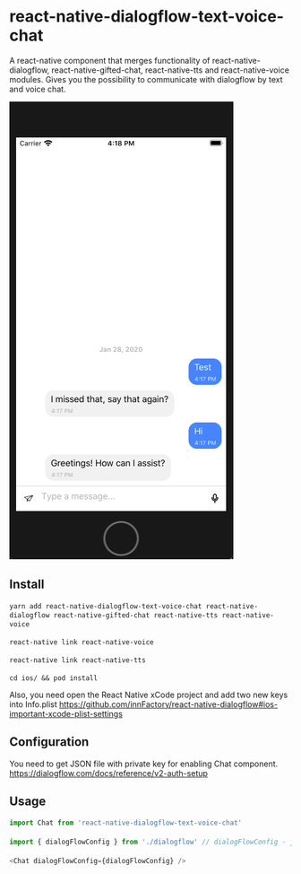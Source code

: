 # react-native-dialogflow-text-voice-chat

A react-native component that merges functionality of react-native-dialogflow, react-native-gifted-chat, react-native-tts and react-native-voice modules. Gives you the possibility to communicate with dialogflow by text and voice chat.

<img src="downloadreact-native-dialogflow-text-voice-chat.png" alt="Header Image"/>

## Install

```shell
yarn add react-native-dialogflow-text-voice-chat react-native-dialogflow react-native-gifted-chat react-native-tts react-native-voice

react-native link react-native-voice

react-native link react-native-tts

cd ios/ && pod install
```

Also, you need open the React Native xCode project and add two new keys into Info.plist https://github.com/innFactory/react-native-dialogflow#ios-important-xcode-plist-settings

## Configuration

You need to get JSON file with private key for enabling Chat component. https://dialogflow.com/docs/reference/v2-auth-setup

## Usage

```javascript
import Chat from 'react-native-dialogflow-text-voice-chat'

import { dialogFlowConfig } from './dialogflow' // dialogFlowConfig - js object created based on dialogflow JSON file created at Configuration step

<Chat dialogFlowConfig={dialogFlowConfig} />
```

